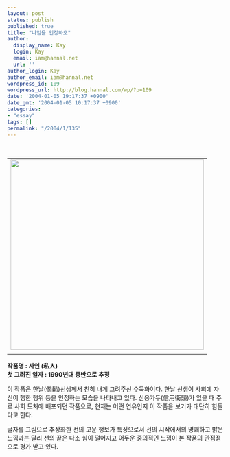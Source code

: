 ```yaml
---
layout: post
status: publish
published: true
title: "나임을 인정하오"
author:
  display_name: Kay
  login: Kay
  email: iam@hannal.net
  url: ''
author_login: Kay
author_email: iam@hannal.net
wordpress_id: 109
wordpress_url: http://blog.hannal.com/wp/?p=109
date: '2004-01-05 19:17:37 +0900'
date_gmt: '2004-01-05 10:17:37 +0900'
categories:
- "essay"
tags: []
permalink: "/2004/1/135"
---
```

<p><center><br />
<table>
<tr>
<td><center><img src="http://blog.hannal.com/tt-attach/0331/040331210437652779/188929.gif" width="450" height="444"></center></td>
</tr>
<tr>
<td class="centerphoto"> </td>
</tr>
</table>
<p></center></p>
<p><b>작품명 : 사인 (私人)<br />
첫 그려진 일자 : 1990년대 중반으로 추정</b></p>
<p>이 작품은 <span class=key1 onclick=keyword_open('./kview.php?kd=%C7%D1%B3%AF')>한날</span>(&#20713;&#39694;)선생께서 친히 내게 그려주신 수묵화이다. <span class=key1 onclick=keyword_open('./kview.php?kd=%C7%D1%B3%AF')>한날</span> 선생이 사회에 자신이 행한 행위 등을 인정하는 모습을 나타내고 있다. 신용가두(信用街頭)가 있을 때 주로 사회 도처에 배포되던 작품으로, 현재는 어떤 연유인지 이 작품을 보기가 대단히 힘들다고 한다.</p>
<p>글자를 그림으로 추상화한 선의 고운 행보가 특징으로서 선의 시작에서의 명쾌하고 밝은 느낌과는 달리 선의 끝은 다소 힘이 떨어지고 어두운 중의적인 느낌이 본 작품의 관점점으로 평가 받고 있다.</p>
